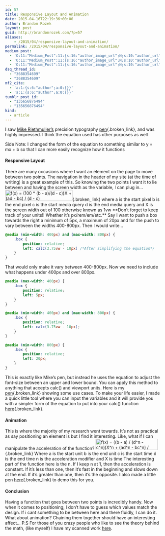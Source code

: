 ```yaml
---
id: 57
title: Responsive Layout and Animation
date: 2015-04-16T22:19:36+00:00
author: Brandon Rozek
layout: post
guid: http://brandonrozek.com/?p=57
aliases:
    - /2015/04/responsive-layout-and-animation/
permalink: /2015/04/responsive-layout-and-animation/
medium_post:
  - 'O:11:"Medium_Post":11:{s:16:"author_image_url";N;s:10:"author_url";N;s:11:"byline_name";N;s:12:"byline_email";N;s:10:"cross_link";N;s:2:"id";N;s:21:"follower_notification";N;s:7:"license";N;s:14:"publication_id";N;s:6:"status";N;s:3:"url";N;}'
  - 'O:11:"Medium_Post":11:{s:16:"author_image_url";N;s:10:"author_url";N;s:11:"byline_name";N;s:12:"byline_email";N;s:10:"cross_link";N;s:2:"id";N;s:21:"follower_notification";N;s:7:"license";N;s:14:"publication_id";N;s:6:"status";N;s:3:"url";N;}'
  - 'O:11:"Medium_Post":11:{s:16:"author_image_url";N;s:10:"author_url";N;s:11:"byline_name";N;s:12:"byline_email";N;s:10:"cross_link";N;s:2:"id";N;s:21:"follower_notification";N;s:7:"license";N;s:14:"publication_id";N;s:6:"status";N;s:3:"url";N;}'
dsq_thread_id:
  - "3688354609"
  - "3688354609"
mf2_cite:
  - 'a:1:{s:6:"author";a:0:{}}'
  - 'a:1:{s:6:"author";a:0:{}}'
tumblr_post_id:
  - "135656876494"
  - "135656876494"
kind:
  - article
---
```

I saw [Mike Riethmuller&#8217;s](http://madebymike.com.au/) precision typography [pen](http://codepen.io/MadeByMike/pen/YPJJYv){.broken_link}, and was highly impressed. I think the equation used has other purposes as well

<!--more-->

Side Note: I changed the form of the equation to something similar to y = mx + b so that I can more easily recognize how it functions

#### Responsive Layout

There are many occasions where I want an element on the page to move between two points. The navigation in the header of my site (at the time of writing) is a great example of this. So knowing the two points I want it to lie between and having the screen width as the variable, I can plug in&#8230; [<img class="aligncenter size-full wp-image-58" src="https://brandonrozek.com/wp-content/uploads/2015/04/responsivelayoutequation.gif" alt="f(x) = (100 * (b - a)/(d - c))X + (ad - bc) / (d - c)" width="219" height="36" />](https://brandonrozek.com/wp-content/uploads/2015/04/responsivelayoutequation.gif){.broken_link} where a is the start pixel b is the end pixel c is the start media query d is the end media query and X is the screen width out of 100 otherwise known as 1vw \*\*Don&#8217;t forget to keep track of your units!! Whether it&#8217;s px/rem/em/etc.\*\* Say I want to push a box towards the right a minimum of 5px, a maximum of 20px and for the push to vary between the widths 400-800px. Then I would write&#8230;

```css
@media (min-width: 400px) and (max-width: 800px) {
    .box {
        position: relative;
        left: calc(3.75vw - 10px) /*After simplifying the equation*/ 
    }
}
```

That would only make it vary between 400-800px. Now we need to include what happens under 400px and over 800px.

```css
@media (max-width: 400px) {
    .box {
        position: relative;
        left: 5px;
    }
}

@media (min-width: 400px) and (max-width: 800px) {
    .box {
        position: relative;
        left: calc(3.75vw - 10px); 
    }
}

@media (min-width: 800px) {
    .box {
        position: relative;
        left: 20px; 
    }
}
```

This is exactly like Mike&#8217;s pen, but instead he uses the equation to adjust the font-size between an upper and lower bound. You can apply this method to anything that accepts calc() and viewport units. Here is my [pen](http://codepen.io/brandonrozek/pen/JoQVEb){.broken_link} showing some use cases. To make your life easier, I made a quick little tool where you can input the variables and it will provide you with a simpler form of the equation to put into your calc() function [here](http://codepen.io/brandonrozek/pen/KpPwGL){.broken_link}.

#### Animation

This is where the majority of my research went towards. It&#8217;s not as practical as say positioning an element is but I find it interesting. Like, what if I can manipulate the acceleration of the function? [<img class="aligncenter size-full wp-image-62" src="https://brandonrozek.com/wp-content/uploads/2015/04/accelerationequation.gif" alt="f(x) = ((b - a) / (d^n - c^n))X^n + (ad^n - bc^n) / (d^n - c^n) " width="202" height="36" />](https://brandonrozek.com/wp-content/uploads/2015/04/accelerationequation.gif){.broken_link} Where a is the start unit b is the end unit c is the start time d is the end time n is the acceleration modifier and X is time The interesting part of the function here is the n. If I keep n at 1, then the acceleration is constant. If it&#8217;s less than one, then it&#8217;s fast in the beginning and slows down at the end. If it&#8217;s greater than one, then it&#8217;s the opposite. I also made a little pen [here](http://codepen.io/brandonrozek/pen/RNzdOV){.broken_link} to demo this for you.

#### Conclusion

Having a function that goes between two points is incredibly handy. Now when it comes to positioning, I don&#8217;t have to guess which values match the design. If i cant something to be between here and there fluidly, I can do it. What about animation? Chaining them together should have an interesting affect&#8230; P.S For those of you crazy people who like to see the theory behind the math, (like myself) I have my scanned work [here](https://brandonrozek.com/2015/04/function-two-points-theory/).